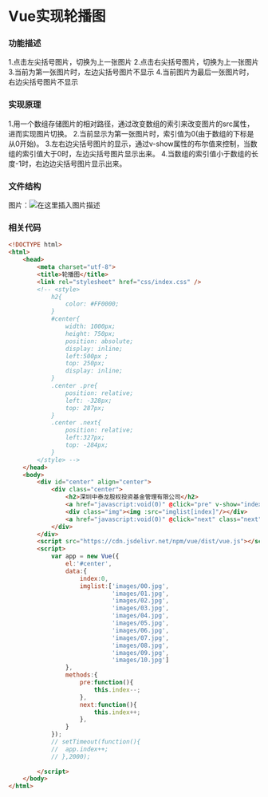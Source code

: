 # Vue实现轮播图
### 功能描述
1.点击左尖括号图片，切换为上一张图片
2.点击右尖括号图片，切换为上一张图片
3.当前为第一张图片时，左边尖括号图片不显示
4.当前图片为最后一张图片时，右边尖括号图片不显示
### 实现原理
1.用一个数组存储图片的相对路径，通过改变数组的索引来改变图片的src属性，进而实现图片切换。
2.当前显示为第一张图片时，索引值为0(由于数组的下标是从0开始)。
3.左右边尖括号图片的显示，通过v-show属性的布尔值来控制，当数组的索引值大于0时，左边尖括号图片显示出来。
4.当数组的索引值小于数组的长度-1时，右边边尖括号图片显示出来。
### 文件结构
图片：![在这里插入图片描述](https://img-blog.csdnimg.cn/20191209160333814.png)
### 相关代码

```html
<!DOCTYPE html>
<html>
	<head>
		<meta charset="utf-8">
		<title>轮播图</title>
		<link rel="stylesheet" href="css/index.css" />
		<!-- <style>
			h2{
				color: #FF0000;
			}
			#center{
				width: 1000px;
				height: 750px;
				position: absolute;
				display: inline;
				left:500px ;
				top: 250px;
				display: inline;
			}
			.center .pre{
				position: relative;
				left: -328px;
				top: 287px;
			}
			.center .next{
				position: relative;
				left:327px;
				top: -284px;
			}
		</style> -->
	</head>
	<body>
		<div id="center" align="center">
			<div class="center">
				<h2>深圳中泰龙股权投资基金管理有限公司</h2>
				<a href="javascript:void(0)" @click="pre" v-show="index>0" class="pre" ><img src="images/prev.png"/></a>
				<div class="img"><img :src="imglist[index]"/></div>
				<a href="javascript:void(0)" @click="next" class="next" v-show="index<imglist.length-1"><img src="images/next.png"></a>
			</div>
		</div>
		<script src="https://cdn.jsdelivr.net/npm/vue/dist/vue.js"></script>
		<script>
			var app = new Vue({
				el:'#center',
				data:{
					index:0,
					imglist:['images/00.jpg',
							 'images/01.jpg',
							 'images/02.jpg',
							 'images/03.jpg',
							 'images/04.jpg',
							 'images/05.jpg',
							 'images/06.jpg',
							 'images/07.jpg',
							 'images/08.jpg',
							 'images/09.jpg',
							 'images/10.jpg']
				},
				methods:{
					pre:function(){
						this.index--;
					},
					next:function(){
						this.index++;
					},	
				}
			});
			// setTimeout(function(){
			// 	app.index++;
			// },2000);
			
		</script>
	</body>
</html>

```

